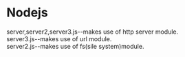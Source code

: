 # Nodejs
server,server2,server3.js--makes use of http server module.<br/>
server3.js--makes use of url module.<br/>
server2.js--makes use of fs(sile system)module.<br/>
